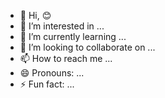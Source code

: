- 👋 Hi, 😊 
- 👀 I’m interested in ...
- 🌱 I’m currently learning ...
- 💞️ I’m looking to collaborate on ...
- 📫 How to reach me ...
- 😄 Pronouns: ...
- ⚡ Fun fact: ...

<!---
Leezkiejane/Leezkiejane is a ✨ special ✨ repository because its `README.md` (this file) appears on your GitHub profile.
You can click the Preview link to take a look at your changes.
--->
